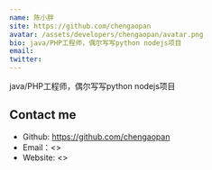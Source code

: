 ```yaml
---
name: 陈小胖
site: https://github.com/chengaopan
avatar: /assets/developers/chengaopan/avatar.png
bio: java/PHP工程师，偶尔写写python nodejs项目
email: 
twitter: 
---
```


java/PHP工程师，偶尔写写python nodejs项目

## Contact me

- Github: <https://github.com/chengaopan>
- Email：<>
- Website: <>
